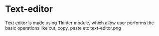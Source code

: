 # Text-editor
Text editor is made using Tkinter module, which allow user performs the basic operations like cut, copy, paste etc 
text-editor.png
